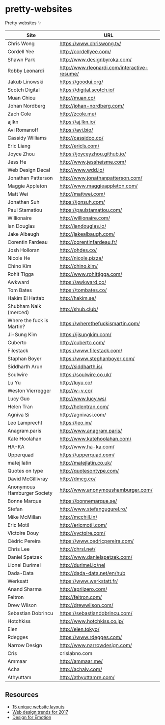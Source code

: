# pretty-websites
Pretty websites ✨

| Site | URL |
| ------ | ------ |
| Chris Wong | https://www.chriswong.tv/ |
| Cordell Yee | http://cordellyee.com/ |
| Shawn Park | http://www.designbyroka.com/ |
| Robby Leonardi | http://www.rleonardi.com/interactive-resume/ |
| Jakub Linowski | https://goodui.org/ |
| Scotch Digital | https://digital.scotch.io/ |
| Muan Chiou | http://muan.co/ |
| Johan Nordberg| http://johan-nordberg.com/ |
| Zach Cole | http://zcole.me/ |
| ajlkn | https://aj.lkn.io/ |
| Avi Romanoff | https://avi.bio/ |
| Cassidy Williams | http://cassidoo.co/ |
| Eric Liang | http://ericls.com/ |
| Joyce Zhou | https://joyceyzhou.github.io/ |
| Jess He | http://www.jessheisme.com/ |
| Web Design Decal | http://www.wdd.io/ |
| Jonathan Patterson | http://www.jonathanpatterson.com/ |
| Maggie Appleton | http://www.maggieappleton.com/ |
| Matt Wei | http://mattwei.com/ |
| Jonathan Suh | https://jonsuh.com/ |
| Paul Stamatiou | https://paulstamatiou.com/ |
| Willionaire | http://willionaire.com/ |
| Ian Douglas | http://iandouglas.io/ |
| Jake Albaugh | http://jakealbaugh.com/ |
| Corentin Fardeau | http://corentinfardeau.fr/ |
| Josh Holloran | http://ohdes.co/ |
| Nicole He | http://nicole.pizza/ |
| Chino Kim | http://chino.kim/ |
| Rohit Tigga | http://www.rohittigga.com/ |
| Awkward | https://awkward.co/ |
| Tom Bates | https://tombates.co/ |
| Hakim El Hattab | http://hakim.se/ |
| Shubham Naik (merced) | http://shub.club/ |
| Where the fuck is Martin? | https://wherethefuckismartin.com/ |
| Ji-Sung Kim | https://jisungkim.com/ |
| Cuberto | http://cuberto.com/ |
| Filestack | https://www.filestack.com/ |
| Staphan Boyer | https://www.stephanboyer.com/ |
| Siddharth Arun | http://siddharth.is/ |
| Soulwire | https://soulwire.co.uk/ |
| Lu Yu | http://luyu.co/ |
| Weston Vierregger | http://w-v.co/ |
| Lucy Guo | http://www.lucy.ws/ |
| Helen Tran | http://helentran.com/ |
| Agniva Si | http://agnivasi.com/ |
| Leo Lamprecht | https://leo.im/ |
| Anagram.paris | http://www.anagram.paris/ |
| Kate Hoolahan | http://www.katehoolahan.com/ |
| HA-KA | http://www.ha-ka.com/ |
| Upperquad | https://upperquad.com/ |
| matej latin | http://matejlatin.co.uk/ |
| Quotes on type | http://quotesontype.com/ |
| David McGillivray | http://dmcg.co/ |
| Anonymous Hamburger Society | http://www.anonymoushamburger.com/ |
| Bonne Marque | https://bonnemarque.se/ |
| Stefan | http://www.stefangugurel.ro/ |
| Mike McMillan | http://mcchill.in/ |
| Eric Motil | http://ericmotil.com/ |
| Victoire Douy | http://vyctoire.com/ |
| Cédric Pereira | https://www.cedricpereira.com/ |
| Chris Lee | http://chrsl.net/ |
| Daniel Spatzek | http://www.danielspatzek.com/ |
| Lionel Durimel | http://durimel.io/nel |
| Dada-Data | http://dada-data.net/en/hub |
| Werksatt | https://www.werkstatt.fr/ |
| Anand Sharma | http://aprilzero.com/ |
| Feltron | http://feltron.com/ |
| Drew Wilson | http://drewwilson.com/ |
| Sebastian Dobrincu | https://sebastiandobrincu.com/ |
| Hotchkiss | http://www.hotchkiss.co.jp/ |
| Eien | http://eien.tokyo/ |
| Rdegges | https://www.rdegges.com/ |
| Narrow Design | http://www.narrowdesign.com/ |
| Cris | crislabno.com |
| Ammaar | http://ammaar.me/ |
| Acha | http://achalv.com/ |
| Athyuttam | http://athyuttamre.com/ |



## Resources
+ [15 unique website layouts](https://webflow.com/blog/15-unique-website-layouts)
+ [Web design trends for 2017](https://www.awwwards.com/web-design-trends-for-2017.html)
+ [Design for Emotion](https://medium.com/google-design/design-for-emotion-7ba0cf40e05b)
